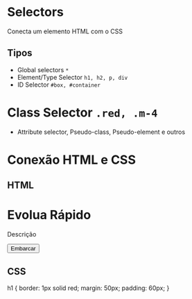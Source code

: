 # Selectors

Conecta um elemento HTML com o CSS

## Tipos

* Global selectors `*`
* Element/Type Selector `h1, h2, p, div`
* ID Selector `#box, #container`
# Class Selector `.red, .m-4`
* Attribute selector, Pseudo-class, Pseudo-element e outros


# Conexão HTML e CSS

## HTML

<h1>Evolua Rápido</h1>
<p>Descrição</p>
<button>Embarcar</button>


## CSS

h1 {
  border: 1px solid red;
  margin: 50px;
  padding: 60px;
}

